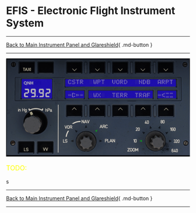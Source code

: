 # EFIS - Electronic Flight Instrument System

---

[Back to Main Instrument Panel and Glareshield](../overviews/main-glare.md){ .md-button }

---

![img.png](../../../assets/a380x-briefing/flight-deck/glare/efis.png)


[//]: # (TODO)
<p style="color:yellow; font-size:18px;">TODO: </p>
s

---

[Back to Main Instrument Panel and Glareshield](../overviews/main-glare.md){ .md-button }

---

